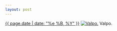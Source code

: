 ```yaml
---
layout: post
---
```


<p>
  <time><a href="/121">{{ page.date | date: "%e %B, %Y" }}</a></time>
  <a href="/121"><img src="{{ site.assets_url }}/121-640.jpg" srcset="{{ site.assets_url }}/121-1280.jpg 1280w, {{ site.assets_url }}/121-960.jpg 960w, {{ site.assets_url }}/121-640.jpg 640w, {{ site.assets_url }}/121-320.jpg 320w" sizes="(min-width: 700px) 50vw, calc(100vw - 2rem)" alt="Valpo." /></a>
  <span>Valpo.</span>
</p>

